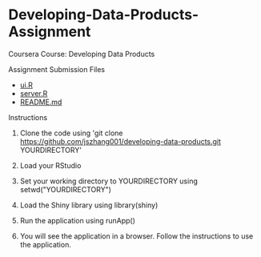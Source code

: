 Developing-Data-Products-Assignment
===================================

Coursera Course: Developing Data Products

Assignment Submission Files
- [ui.R]()
- [server.R]()
- [README.md]()

Instructions

1. Clone the code using 'git clone https://github.com/jszhang001/developing-data-products.git YOURDIRECTORY'

2. Load your RStudio

3. Set your working directory to YOURDIRECTORY using setwd("YOURDIRECTORY")

4. Load the Shiny library using library(shiny)

5. Run the application using runApp()

6. You will see the application in a browser. Follow the instructions to use the application.
